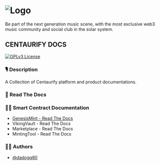 # ![Logo](https://www.centaurify.com/_next/image?url=%2Fimg%2Flogo%2Fcentaurify-logo.svg&w=1920&q=75)  

Be part of the next generation music scene, with the most exclusive web3 music community and social club in the solar system.

## CENTAURIFY DOCS

[![GPLv3 License](https://img.shields.io/badge/License-GPL%20v3-yellow.svg)](https://opensource.org/licenses/)

### 🎙 Description

A Collection of Centaurify platform and product documentations.


### 📖 Read The Docs


### 👨‍💻 Smart Contract Documentation

- [GenesisMint - Read The Docs](/GenesisMint/README.md)
- VikingVault - Read The Docs
- Marketplace - Read The Docs
- MintingTool - Read The Docs


### 🧑‍⚖️ Authors

- [@dadogg80](https://www.github.com/dadogg80)

